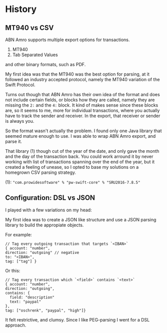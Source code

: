 # History

## MT940 vs CSV

ABN Amro supports multiple export options for transactions.

1. MT940 
2. Tab Separated Values

and other binary formats, such as PDF.

My first idea was that the MT940 was the best option for parsing, at it followed
an industry accepted protocol, namely the MT940 variation of the Swift Protocol.

Turns out though that ABN Amro has their own idea of the format and does not
include certain fields, or blocks how they are called, namely they are missing 
the `2:` and the `4:` block. It kind of makes sense since these blocks are, so it
seems to me, more for individual transactions, where you actually have to track 
the sender and receiver. In the export, that receiver or sender is always you.

So the format wasn't actually the problem. I found only one Java library that 
seemed mature enough to use. I was able to wrap ABN Amro export, and parse it. 

That library (1) though cut of the year of the date, and only gave the month and
the day of the transaction back. You could work arround it by never working with 
list of  transactions spanning over the end of the year, but it created a
feeling of unease, so I opted to base my solutions on a homegrown CSV parsing
strategy.

(1): `"com.prowidesoftware" % "pw-swift-core" % "SRU2016-7.8.5"`

## Configuration: DSL vs JSON

I played with a few variations on my head:

My first idea was to create a JSON like structure and use a JSON parsing library
to build the appropiate objects.

For example:

```
// Tag every outgoing transaction that targets `<IBAN>`
{ account: "number",
direction: "outgoing" // negative
to: "<IBAN>",
tag: ["tag"] }
```

Or this:

```
// Tag every transaction which `<field>` contains `<text>`
{ account: "number",
direction: "outgoing",
contains: {
  field: "description"
  text: "paypal"
},
tag: ["oschrenk", "paypal", "high"]}
```

It felt restrictive, and clumsy. Since I like PEG-parsing I went for a DSL
 approach.
